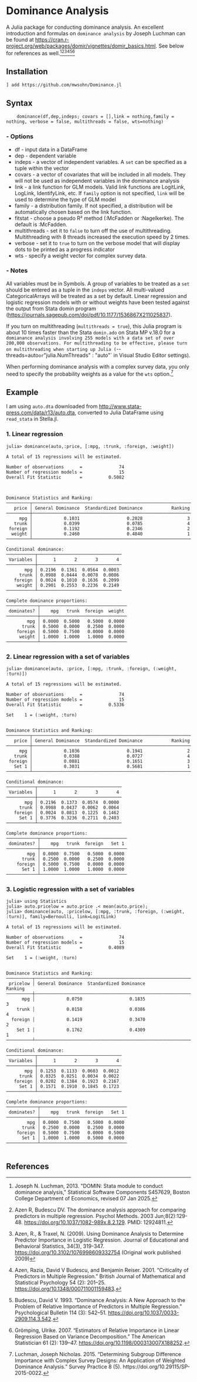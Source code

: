 # Dominance Analysis
 A Julia package for conducting dominance analysis. An excellent introduction and formulas on `dominance analysis` by Joseph Luchman can be found 
 at https://cran.r-project.org/web/packages/domir/vignettes/domir_basics.html. See below for references as well.[^1][^2][^3][^4][^5][^6]

  ## Installation

 `] add https://github.com/mwsohn/Dominance.jl`

 ## Syntax

```
    dominance(df,dep,indeps; covars = [],link = nothing,family = nothing, verbose = false, multithreads = false, wts=nothing)
```

### - Options
- df - input data in a DataFrame
- dep - dependent variable
- indeps - a vector of independent variables. A `set` can be
    specified as a tuple within the vector
- covars - a vector of covariates that will be included in all models.
    They will not be used as independent variables in the dominance analysis
- link - a link function for GLM models. Valid link functions are LogitLink,
    LogLink, IdentifyLink, etc. If `family` option is not specified, `link` will
    be used to determine the type of GLM model
- family - a distribution family. If not specified, a distribution will be
    automatically chosen based on the link function.
- fitstat - choose a pseudo R² method (:McFadden or :Nagelkerke). The default is :McFadden.
- multithreads - set it to `false` to turn off the use of multithreading. 
    Multithreading with 8 threads increased the execution speed by 2 times.
- verbose - set it to `true` to turn on the verbose model that will display dots to be printed
    as a progress indicator
- wts - specify a weight vector for complex survey data. 

### - Notes

All variables must be in Symbols. A group of variables to be treated as a `set` should be entered as a tuple
in the `indeps` vector. All multi-valued CategoricalArrays will be treated as a set by default. Linear regression
and logistic regression models with or without weights have been tested against the output from Stata domin
program (https://journals.sagepub.com/doi/pdf/10.1177/1536867X211025837).

If you turn on multithreading (`multithreads = true`), this Julia program is about 10 times faster than the
Stata `domin.ado` on Stata MP v.18.0 for a `domianance analysis involving 255 models with a data set of over 200,000
observations. For multithreading to be effective, please turn on multithreading when starting up Julia (`--threads=auto` or `"julia.NumThreads" : "auto"` in Visual Studio Editor settings).

When performing dominance analysis with a complex survey data, you only need to specify the probability weights as a
value for the `wts` option.[^7] 

## Example

I am using `auto.dta` downloaded from http://www.stata-press.com/data/r13/auto.dta, converted to Julia DataFrame using
`read_stata` in Stella.jl.

### 1. Linear regression

```
julia> dominance(auto,:price, [:mpg, :trunk, :foreign, :weight])

A total of 15 regressions will be estimated.

Number of observations      =              74
Number of regression models =              15
Overall Fit Statistic       =          0.5082



Dominance Statistics and Ranking:
─────────┬─────────────────────────────────────────────────────────────
   price │ General Dominance  Standardized Dominance           Ranking 
─────────┼─────────────────────────────────────────────────────────────
     mpg │            0.1031                  0.2028                 3
   trunk │            0.0399                  0.0785                 4
 foreign │            0.1192                  0.2346                 2
  weight │            0.2460                  0.4840                 1
─────────┴─────────────────────────────────────────────────────────────

Conditional dominance:
───────────┬────────────────────────────────
 Variables │      1       2       3       4 
───────────┼────────────────────────────────
       mpg │ 0.2196  0.1361  0.0564  0.0003
     trunk │ 0.0988  0.0444  0.0078  0.0086
   foreign │ 0.0024  0.1010  0.1636  0.2099
    weight │ 0.2901  0.2553  0.2236  0.2149
───────────┴────────────────────────────────

Complete dominance proportions:
────────────┬─────────────────────────────────
 dominates? │    mpg   trunk  foreign  weight 
────────────┼─────────────────────────────────
        mpg │ 0.0000  0.5000   0.5000  0.0000
      trunk │ 0.5000  0.0000   0.2500  0.0000
    foreign │ 0.5000  0.7500   0.0000  0.0000
     weight │ 1.0000  1.0000   1.0000  0.0000
────────────┴─────────────────────────────────
```

### 2. Linear regression with a set of variables

```
julia> dominance(auto, :price, [:mpg, :trunk, :foreign, (:weight, :turn)])

A total of 15 regressions will be estimated.

Number of observations      =              74
Number of regression models =              15
Overall Fit Statistic       =          0.5336

Set    1 = (:weight, :turn)


Dominance Statistics and Ranking:
─────────┬─────────────────────────────────────────────────────────────
   price │ General Dominance  Standardized Dominance           Ranking 
─────────┼─────────────────────────────────────────────────────────────
     mpg │            0.1036                  0.1941                 2
   trunk │            0.0388                  0.0727                 4
 foreign │            0.0881                  0.1651                 3
   Set 1 │            0.3031                  0.5681                 1
─────────┴─────────────────────────────────────────────────────────────

Conditional dominance:
───────────┬────────────────────────────────
 Variables │      1       2       3       4 
───────────┼────────────────────────────────
       mpg │ 0.2196  0.1373  0.0574  0.0000
     trunk │ 0.0988  0.0437  0.0062  0.0064
   foreign │ 0.0024  0.0813  0.1225  0.1462
     Set 1 │ 0.3776  0.3236  0.2711  0.2403
───────────┴────────────────────────────────

Complete dominance proportions:
────────────┬─────────────────────────────────
 dominates? │    mpg   trunk  foreign   Set 1 
────────────┼─────────────────────────────────
        mpg │ 0.0000  0.7500   0.5000  0.0000
      trunk │ 0.2500  0.0000   0.2500  0.0000
    foreign │ 0.5000  0.7500   0.0000  0.0000
      Set 1 │ 1.0000  1.0000   1.0000  0.0000
────────────┴─────────────────────────────────
```

### 3. Logistic regression with a set of variables

```
julia> using Statistics
julia> auto.pricelow = auto.price .< mean(auto.price);
julia> dominance(auto, :pricelow, [:mpg, :trunk, :foreign, (:weight, :turn)], family=Bernoulli, link=LogitLink)

A total of 15 regressions will be estimated.

Number of observations      =              74
Number of regression models =              15
Overall Fit Statistic       =          0.4089

Set    1 = (:weight, :turn)


Dominance Statistics and Ranking:
──────────┬─────────────────────────────────────────────────────────────
 pricelow │ General Dominance  Standardized Dominance           Ranking 
──────────┼─────────────────────────────────────────────────────────────
      mpg │            0.0750                  0.1835                 3
    trunk │            0.0158                  0.0386                 4
  foreign │            0.1419                  0.3470                 2
    Set 1 │            0.1762                  0.4309                 1
──────────┴─────────────────────────────────────────────────────────────

Conditional dominance:
───────────┬────────────────────────────────
 Variables │      1       2       3       4 
───────────┼────────────────────────────────
       mpg │ 0.1253  0.1133  0.0603  0.0012
     trunk │ 0.0325  0.0251  0.0034  0.0022
   foreign │ 0.0202  0.1384  0.1923  0.2167
     Set 1 │ 0.1571  0.1910  0.1845  0.1723
───────────┴────────────────────────────────

Complete dominance proportions:
────────────┬─────────────────────────────────
 dominates? │    mpg   trunk  foreign   Set 1 
────────────┼─────────────────────────────────
        mpg │ 0.0000  0.7500   0.5000  0.0000
      trunk │ 0.2500  0.0000   0.2500  0.0000
    foreign │ 0.5000  0.7500   0.0000  0.5000
      Set 1 │ 1.0000  1.0000   0.5000  0.0000
────────────┴─────────────────────────────────


```

## References

[^1]: Joseph N. Luchman, 2013. "DOMIN: Stata module to conduct dominance analysis," Statistical Software Components S457629, Boston College Department of Economics, revised 07 Jan 2025. 

[^2]: Azen R, Budescu DV. The dominance analysis approach for comparing predictors in multiple regression. Psychol Methods. 2003 Jun;8(2):129-48. https://doi.org/10.1037/1082-989x.8.2.129. PMID: 12924811.

[^3]: Azen, R., & Traxel, N. (2009). Using Dominance Analysis to Determine Predictor Importance in Logistic Regression. Journal of Educational and Behavioral Statistics, 34(3), 319-347. https://doi.org/10.3102/1076998609332754 (Original work published 2009)

[^4]: Azen, Razia, David V Budescu, and Benjamin Reiser. 2001. “Criticality of Predictors in Multiple Regression.” British Journal of Mathematical and Statistical Psychology 54 (2): 201–25. https://doi.org/10.1348/000711001159483.

[^5]: Budescu, David V. 1993. “Dominance Analysis: A New Approach to the Problem of Relative Importance of Predictors in Multiple Regression.” Psychological Bulletin 114 (3): 542–51. https://doi.org/10.1037/0033-2909.114.3.542.

[^6]: Grömping, Ulrike. 2007. “Estimators of Relative Importance in Linear Regression Based on Variance Decomposition.” The American Statistician 61 (2): 139–47. https://doi.org/10.1198/000313007X188252.

[^7]: Luchman, Joseph Nicholas. 2015. “Determining Subgroup Difference Importance with Complex Survey Designs: An Application of Weighted Dominance Analysis.” Survey Practice 8 (5). https://​doi.org/​10.29115/​SP-2015-0022.





